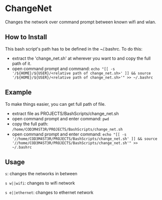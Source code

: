 # ChangeNet
Changes the network over command prompt between known wifi and wlan.

## How to Install
This bash script's path has to be defined in the ~/.bashrc. To do this:
- extract the 'change_net.sh' at wherever you want to and copy the full path of it.
- open command prompt and command:
``` echo "[[ -s '/${HOME}/${USER}/<relative path of change_net.sh>' ]] && source '/${HOME}/${USER}/<relative path of change_net.sh>'" >> ~/.bashrc ```

## Example
To make things easier, you can get full path of file.
- extract file as PROJECTS/BashScripts/change_net.sh
- open command prompt and enter command:
```pwd```
- copy the full path:
```/home/COD3M4ST3R/PROJECTS/BashScripts/change_net.sh```
- open command prompt and enter command:
```echo "[[ -s '//home/COD3M4ST3R/PROJECTS/BashScripts/change_net.sh' ]] && source '//home/COD3M4ST3R/PROJECTS/BashScripts/change_net.sh'" >> ~/.bashrc```

## Usage
```s```: changes the networks in between

```s w||wifi```: changes to wifi network

```s e||ethernet```: changes to ethernet network
